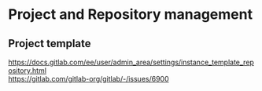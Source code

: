 # Project and Repository management

## Project template

<https://docs.gitlab.com/ee/user/admin_area/settings/instance_template_repository.html>  
<https://gitlab.com/gitlab-org/gitlab/-/issues/6900>  
